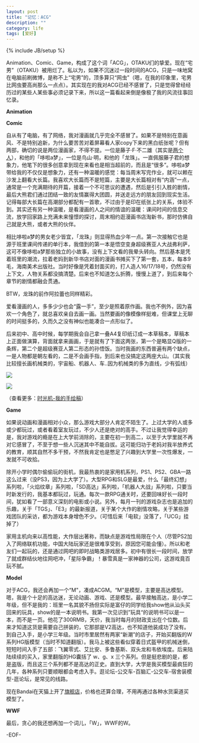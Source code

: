 ```yaml
---
layout: post
title: "记忆：ACG"
description: ""
category: life
tags: [爱好]
---
```

{% include JB/setup %}
<p>
    Animation、Comic、Game，构成了这个词「ACG」，OTAKU们的挚爱。现在“宅男”（OTAKU）被用烂了。私以为，如果不沉迷过一段时间的ACG，只是一味地窝在电脑前刷微博，是称不上“宅男”的，顶多算只“网虫”（嗯，在我的印象里，宅男比网虫要高尚那么一点点）。其实现在的我对ACG已经不感冒了，只是觉得曾经经历过的某些人某些事必须记录下来，所以这一篇看起来倒是像极了我的风流往事回忆录。
</p>
<p>
    <strong>Animation</strong>
</p>
<p>
    <strong>Comic</strong>
</p>
<p>
    自从有了电脑，有了网络，我对漫画就几乎完全不感冒了。如果不是特别在意画风、不是特别追新，为什么要苦苦对着屏幕看人家copy下来的黑白纸张呢？但有两部，确切的说是两位漫画家，不得不提。一位是藤子·F·不二雄（其实是<a href="http://hi.baidu.com/spring__900225/item/90c443db038846ef54347f56" target="_blank">两个人</a>），和他的「哆啦a梦」，一位是鸟山·明，和他的「龙珠」。一直佩服藤子君的想象力，他笔下的很多创意拿到现在来看也是相当超前的，而且是“很多”。哆啦a梦带给我的不仅仅是想象力，还有一种温暖的感觉：每当周末写完作业，就可以赖在沙发上翻看大长篇。我喜欢大长篇而不是短篇，主要是大长篇相对有“内涵”一点，通常是一个充满期待的开篇，接着一个不可思议的遭遇，然后是引引入胜的剧情，最后大熊君们通过团结一致的友情赢得大团圆，并送走远方的朋友回到现实生活。记得每部大长篇在高潮部分都配有一首歌，不过由于是印在纸张上的关系，体验不到。其实还有另一种温暖，是看漫画的人之间的情谊的温暖：课间时间的信息交流，放学回家路上充满未来憧憬的探讨，周末相约逛漫画书店淘新书，那时仿佛自己就是大熊，或者大熊的伙伴。
</p>
<!-- more -->
<p>
    相比哆啦a梦的男女老少皆宜，「龙珠」则显得热血少年一点。第一次接触它也是源于班里课间传递的单行本，我借到的第一本是悟空变身超级赛亚人大战弗利萨，这可不像哆啦a梦那些独立的小故事，没有上下文看的我晕头转向。然后基本是凭着班里的潮流，拉着老妈到新华书店对面的漫画书摊买下了第一套，五本，每本9毛，海南美术出版社。当时好像是凭着封面买的，打人造人16/17/18号，仍然没有上下文，人物关系都没搞清楚。后来也不知道怎么折腾，慢慢上道了，到后来每个章节的剧情都融会贯通。
</p>
<p>
    BTW，龙珠的前作阿拉蕾也同样精彩。
</p>
<p>
    爱看漫画的人，多多少少也会“露一手”，至少是照着原作画。我也不例外，因为喜欢一个角色了，就总喜欢亲自去画一画。当然要画的像模像样挺难，但课堂上无聊的时间挺多的，久而久之没有神似也能凑合一点形似了。
</p>
<p>
    后来初中、高中时候，每学期我会自己拿一叠A4复印纸订成一本草稿本，草稿本上正面做演算，背面就拿来画画，于是就有了下面这两张，第一个是略显Q版的一条辉，第二个是超级赛亚人第二形态的孙悟饭。当时我画的东西普遍有两个缺点，一是人物都是朝左看的，二是不会画手指，到后来也没搞定这两座大山。（其实我比较擅长画机械类的，宇宙船、机器人、车..因为机械类的多为直线，少有弧线）
</p>
<p>
    <img id="FEE63F5BBCAA8489A370B967AB387BCB" src="http://m2.img.libdd.com/farm4/138/62FC40D2937F49E38072F2F73D4FCD8A_400_525.JPEG" />
</p>
<p>
    <img id="1E794B316F350F04DEEFE4DEA5DB94A0" src="http://m3.img.libdd.com/farm4/112/90BB13996A1AE0355B3353B3EE935D70_400_525.JPEG" /><br />
</p>
<p>
    （查看更多：<a href="http://www.yupoo.com/photos/asuka4j/albums/813744/" target="_blank">时光机-我的手绘稿</a>）
</p>
<p>
    <strong>Game</strong><br />
</p>
<p>
    如果说动画和漫画相对小众，那么游戏大部分人肯定不陌生了。上过大学的人或多或少都玩过，或者看着室友玩过，不少人还是绝对的高手。不过让我觉得幸运的是，我对游戏的瘾是在上大学前消除的，主要在初一到高二，以至于大学里就不再对它感冒了，不至于想一些人沉迷其中不能自拔。这可能归功于老妈对我半放养式的教育，顺其自然不多干预，不然我肯定也是憋足了兴趣到大学里一次性爆发，一发就不可收拾。
</p>
<p>
    除开小学时偶尔偷偷玩的街机，我最热衷的是家用机系列，PS1、PS2、GBA一路这么过来（没PS3，因为上大学了）。大型RPG和SLG是最爱，什么「最终幻想」系列啦，「火焰纹章」系列啦，「SD高达」系列啦，「机器人大战」系列啦，只要当时新发行的，我基本都玩过，玩通。每次一款RPG通关时，还要回味好长一段时间，犹如看了一部意义深刻的电影或小说。另外，每月一刊的游戏杂志也是追加的乐趣，关于「TGS」、「E3」的最新报道，关于某个大作的剧情攻略，关于某些游戏团队的采访，都为游戏本身增色不少。（可惜后来「电软」没落了，「UCG」挂掉了）
</p>
<p>
    家用主机向来以高性能，大作层出著称，而缺点是游戏性局限在个人（尽管PS2加入了网络联机功能，中国大陆玩家还是很难享受到，原因您可能会懂）。所以和老友们一起玩的，还是通过网吧的即时战略类游戏居多。初中有很长一段时间，放学了就成群结伙地往网吧冲，「星际争霸」！暴雪真是一家神器的公司，这游戏竟百玩不腻。
</p>
<p>
    <strong>Model</strong>
</p>
<p>
    对于ACG，我还会再加一个“M&quot;，凑成ACGM。“M&quot;是模型，主要是高达模型。嗯，我是个十足的高达迷，无论动画、游戏、还是模型。最早接触高达，是小学二年级，但不是我的：班里一名其貌不扬但实际是富仔的同学给我show他从汕头买回来的玩具，show的是一本说明书。我第一次见识到”玩具“的说明书可以是一本，而不是一页。他花了300RMB，天价，我当时每月的财政支出在个位数。后来才知道这货是需要自己拼装的，它那部是V2高达，也不知道他装成功了没有。到自己入手，是小学三年级。当时市里居然有两家“新潮”的店子，开始买翻版的W系列HG版模型（当时不知道翻版）。我马上被这些看似穿着日式盔甲的机械迷倒，短短时间入手了五部：飞翼零式、艾比安、多鲁基斯、双头龙和韦依埃度。后来陆陆续续的买入，家里翻版的HG囊括了 w、g、x 三个系列。但是挺悲剧的是，都是盗版，而且这三个系列都不是高达的正史。直到大学，大学是我买模型最疯狂的几年，各种系列只要顺眼都会考虑入手。逛论坛-公交车-百脑汇-公交车-宿舍装模型-逛论坛，是常见的线路。
</p>
<p>
    现在Bandai在天猫上开了<a href="http://bandai.tmall.com/" target="_blank">旗舰店</a>，价格也还算合理，不用再通过各种水货渠道买模型了。
</p>
<p>
    <strong>WWF</strong>
</p>
<p>
    最后，贪心的我还想再加一个词儿，「W」，WWF的W。
</p>
<p>
   -EOF-
</p>